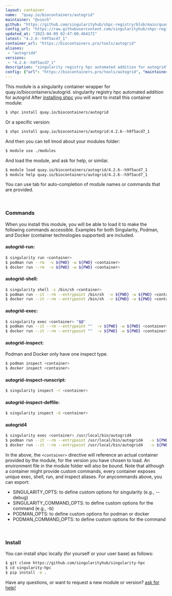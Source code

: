 ```yaml
---
layout: container
name:  "quay.io/biocontainers/autogrid"
maintainer: "@vsoch"
github: "https://github.com/singularityhub/shpc-registry/blob/main/quay.io/biocontainers/autogrid/container.yaml"
config_url: "https://raw.githubusercontent.com/singularityhub/shpc-registry/main/quay.io/biocontainers/autogrid/container.yaml"
updated_at: "2023-04-09 02:47:00.464171"
latest: "4.2.6--h9f5acd7_1"
container_url: "https://biocontainers.pro/tools/autogrid"
aliases:
 - "autogrid4"
versions:
 - "4.2.6--h9f5acd7_1"
description: "singularity registry hpc automated addition for autogrid"
config: {"url": "https://biocontainers.pro/tools/autogrid", "maintainer": "@vsoch", "description": "singularity registry hpc automated addition for autogrid", "latest": {"4.2.6--h9f5acd7_1": "sha256:d596f8bbcd037ca092e5df0ab4c2b1cddf58d680a0d58704221175a7aaff56c4"}, "tags": {"4.2.6--h9f5acd7_1": "sha256:d596f8bbcd037ca092e5df0ab4c2b1cddf58d680a0d58704221175a7aaff56c4"}, "docker": "quay.io/biocontainers/autogrid", "aliases": {"autogrid4": "/usr/local/bin/autogrid4"}}
---
```


This module is a singularity container wrapper for quay.io/biocontainers/autogrid.
singularity registry hpc automated addition for autogrid
After [installing shpc](#install) you will want to install this container module:


```bash
$ shpc install quay.io/biocontainers/autogrid
```

Or a specific version:

```bash
$ shpc install quay.io/biocontainers/autogrid:4.2.6--h9f5acd7_1
```

And then you can tell lmod about your modules folder:

```bash
$ module use ./modules
```

And load the module, and ask for help, or similar.

```bash
$ module load quay.io/biocontainers/autogrid/4.2.6--h9f5acd7_1
$ module help quay.io/biocontainers/autogrid/4.2.6--h9f5acd7_1
```

You can use tab for auto-completion of module names or commands that are provided.

<br>

### Commands

When you install this module, you will be able to load it to make the following commands accessible.
Examples for both Singularity, Podman, and Docker (container technologies supported) are included.

#### autogrid-run:

```bash
$ singularity run <container>
$ podman run --rm  -v ${PWD} -w ${PWD} <container>
$ docker run --rm  -v ${PWD} -w ${PWD} <container>
```

#### autogrid-shell:

```bash
$ singularity shell -s /bin/sh <container>
$ podman run --it --rm --entrypoint /bin/sh  -v ${PWD} -w ${PWD} <container>
$ docker run --it --rm --entrypoint /bin/sh  -v ${PWD} -w ${PWD} <container>
```

#### autogrid-exec:

```bash
$ singularity exec <container> "$@"
$ podman run --it --rm --entrypoint ""  -v ${PWD} -w ${PWD} <container> "$@"
$ docker run --it --rm --entrypoint ""  -v ${PWD} -w ${PWD} <container> "$@"
```

#### autogrid-inspect:

Podman and Docker only have one inspect type.

```bash
$ podman inspect <container>
$ docker inspect <container>
```

#### autogrid-inspect-runscript:

```bash
$ singularity inspect -r <container>
```

#### autogrid-inspect-deffile:

```bash
$ singularity inspect -d <container>
```


#### autogrid4

```bash
$ singularity exec <container> /usr/local/bin/autogrid4
$ podman run --it --rm --entrypoint /usr/local/bin/autogrid4   -v ${PWD} -w ${PWD} <container> -c " $@"
$ docker run --it --rm --entrypoint /usr/local/bin/autogrid4   -v ${PWD} -w ${PWD} <container> -c " $@"
```



In the above, the `<container>` directive will reference an actual container provided
by the module, for the version you have chosen to load. An environment file in the
module folder will also be bound. Note that although a container
might provide custom commands, every container exposes unique exec, shell, run, and
inspect aliases. For anycommands above, you can export:

 - SINGULARITY_OPTS: to define custom options for singularity (e.g., --debug)
 - SINGULARITY_COMMAND_OPTS: to define custom options for the command (e.g., -b)
 - PODMAN_OPTS: to define custom options for podman or docker
 - PODMAN_COMMAND_OPTS: to define custom options for the command

<br>

### Install

You can install shpc locally (for yourself or your user base) as follows:

```bash
$ git clone https://github.com/singularityhub/singularity-hpc
$ cd singularity-hpc
$ pip install -e .
```

Have any questions, or want to request a new module or version? [ask for help!](https://github.com/singularityhub/singularity-hpc/issues)